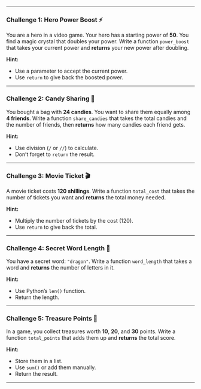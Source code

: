 
---

### Challenge 1: Hero Power Boost ⚡

You are a hero in a video game. Your hero has a starting power of **50**. You find a magic crystal that doubles your power.
Write a function `power_boost` that takes your current power and **returns** your new power after doubling.

**Hint:**

* Use a parameter to accept the current power.
* Use `return` to give back the boosted power.

---

### Challenge 2: Candy Sharing 🍬

You bought a bag with **24 candies**. You want to share them equally among **4 friends**.
Write a function `share_candies` that takes the total candies and the number of friends, then **returns** how many candies each friend gets.

**Hint:**

* Use division (`/` or `//`) to calculate.
* Don’t forget to `return` the result.

---

### Challenge 3: Movie Ticket 🎬

A movie ticket costs **120 shillings**. Write a function `total_cost` that takes the number of tickets you want and **returns** the total money needed.

**Hint:**

* Multiply the number of tickets by the cost (120).
* Use `return` to give back the total.

---

### Challenge 4: Secret Word Length 🔑

You have a secret word: `"dragon"`. Write a function `word_length` that takes a word and **returns** the number of letters in it.

**Hint:**

* Use Python’s `len()` function.
* Return the length.

---

### Challenge 5: Treasure Points 💎

In a game, you collect treasures worth **10**, **20**, and **30** points. Write a function `total_points` that adds them up and **returns** the total score.

**Hint:**

* Store them in a list.
* Use `sum()` or add them manually.
* Return the result.

---

